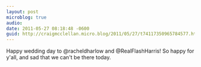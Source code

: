 ```yaml
---
layout: post
microblog: true
audio: 
date: 2011-05-27 08:18:48 -0600
guid: http://craigmcclellan.micro.blog/2011/05/27/t74117350965784577.html
---
```

Happy wedding day to @racheldharlow and @RealFlashHarris!  So happy for y'all, and sad that we can't be there today.
